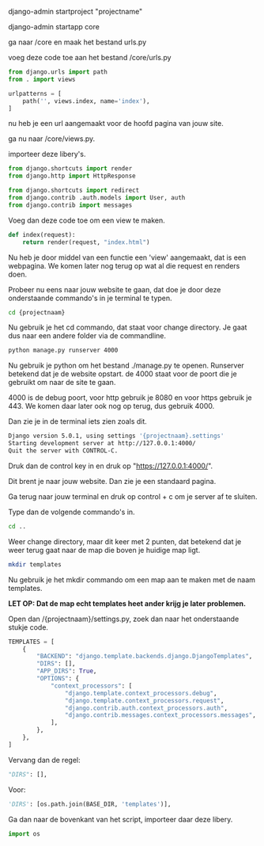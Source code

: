 django-admin startproject "projectname"

django-admin startapp core

ga naar /core en maak het bestand urls.py

voeg deze code toe aan het bestand /core/urls.py
``` python
from django.urls import path
from . import views

urlpatterns = [
    path('', views.index, name='index'),
]
```

nu heb je een url aangemaakt voor de hoofd pagina van jouw site. 

ga  nu naar /core/views.py.


importeer deze libery's.

```python
from django.shortcuts import render
from django.http import HttpResponse

from django.shortcuts import redirect
from django.contrib .auth.models import User, auth
from django.contrib import messages
```


Voeg dan deze code toe om een view te maken.

```python
def index(request):
    return render(request, "index.html")
```

Nu heb je door middel van een functie een 'view' aangemaakt, dat is een webpagina. We komen later nog terug op wat al die request en renders doen.

Probeer nu eens naar jouw website te gaan, dat doe je door deze onderstaande commando's in je terminal te typen.

```bash
cd {projectnaam}
```
Nu gebruik je het cd commando, dat staat voor change directory. Je gaat dus naar een andere folder via de commandline. 

```bash
python manage.py runserver 4000
```
Nu gebruik je python om het bestand ./manage.py te openen. Runserver betekend dat je de website opstart. de 4000 staat voor de poort die je gebruikt om naar de site te gaan. 

4000 is de debug poort, voor http gebruik je 8080 en voor https gebruik je 443. We komen daar later ook nog op terug, dus gebruik 4000.

Dan zie je in de terminal iets zien zoals dit.
```bash
Django version 5.0.1, using settings '{projectnaam}.settings'
Starting development server at http://127.0.0.1:4000/
Quit the server with CONTROL-C.
```

Druk dan de control key in en druk op "https://127.0.0.1:4000/".

Dit brent je naar jouw website. Dan zie je een standaard pagina.

Ga terug naar jouw terminal en druk op control + c om je server af te sluiten.

Type dan de volgende commando's in.

``` bash
cd ..
```
Weer change directory, maar dit keer met 2 punten, dat betekend dat je weer terug gaat naar de map die boven je huidige map ligt.

```bash
mkdir templates
```

Nu gebruik je het mkdir commando om een map aan te maken met de naam templates.

**LET OP: Dat de map echt templates heet ander krijg je later problemen.**

Open dan /{projectnaam}/settings.py, zoek dan naar het onderstaande stukje code.

```python
TEMPLATES = [
    {
        "BACKEND": "django.template.backends.django.DjangoTemplates",
        "DIRS": [],
        "APP_DIRS": True,
        "OPTIONS": {
            "context_processors": [
                "django.template.context_processors.debug",
                "django.template.context_processors.request",
                "django.contrib.auth.context_processors.auth",
                "django.contrib.messages.context_processors.messages",
            ],
        },
    },
]
```

Vervang dan de regel:
```python
"DIRS": [],
```

Voor:

```python
'DIRS': [os.path.join(BASE_DIR, 'templates')],
```

Ga dan naar de bovenkant van het script, importeer daar deze libery.

```python
import os
```
